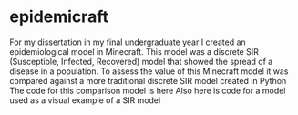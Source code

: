 # epidemicraft

For my dissertation in my final undergraduate year I created an epidemiological model in Minecraft. This model was a discrete SIR (Susceptible, Infected, Recovered) model that showed the spread of a disease in a population.
To assess the value of this Minecraft model it was compared against a more traditional discrete SIR model created in Python
The code for this comparison model is here
Also here is code for a model used as a visual example of a SIR model

